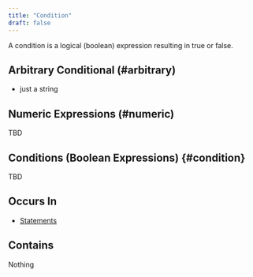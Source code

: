 ```yaml
---
title: "Condition"
draft: false
---
```


A condition is a logical (boolean) expression resulting in true or false.

## Arbitrary Conditional (#arbitrary)
* just a string

## Numeric Expressions (#numeric)
TBD

## Conditions (Boolean Expressions) {#condition}
TBD

## Occurs In
* [Statements](statement.md)

## Contains
Nothing
